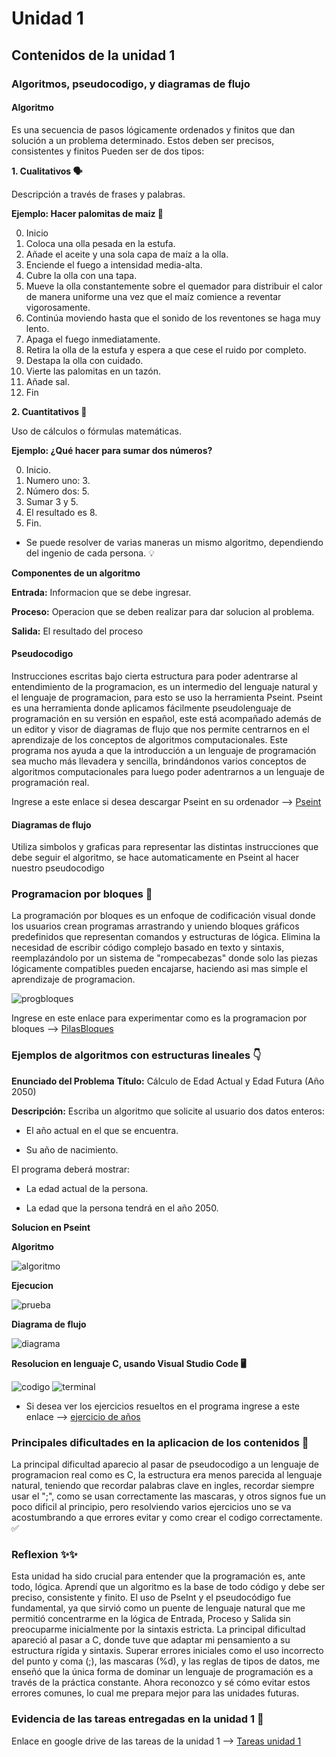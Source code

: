# Unidad 1

## Contenidos de la unidad 1

### Algoritmos, pseudocodigo, y diagramas de flujo
#### Algoritmo
Es una secuencia de pasos lógicamente ordenados y finitos que dan solución a un problema determinado. Estos deben ser precisos, consistentes y finitos 
Pueden ser de dos tipos:

**1. Cualitativos 🗣️**

Descripción a través de frases y palabras.

**Ejemplo: Hacer palomitas de maiz 🍿**

0. Inicio
1. Coloca una olla pesada en la estufa.
2. Añade el aceite y una sola capa de maíz a la olla.
3. Enciende el fuego a intensidad media-alta.
4. Cubre la olla con una tapa.
5. Mueve la olla constantemente sobre el quemador para distribuir el calor de manera uniforme una vez que el maíz comience a reventar vigorosamente.
6. Continúa moviendo hasta que el sonido de los reventones se haga muy lento.
7. Apaga el fuego inmediatamente.
8. Retira la olla de la estufa y espera a que cese el ruido por completo.
9. Destapa la olla con cuidado.
10. Vierte las palomitas en un tazón.
11. Añade sal.
12. Fin


**2. Cuantitativos 🔢**

Uso de cálculos o fórmulas matemáticas.

**Ejemplo: ¿Qué hacer para sumar dos números?**

0. Inicio.
1. Numero uno: 3.
2. Número dos: 5.
3. Sumar 3 y 5.
4. El resultado es 8.
5. Fin.

- Se puede resolver de varias maneras un mismo algoritmo, dependiendo del ingenio de cada persona. 💡

**Componentes de un algoritmo**

**Entrada:** Informacion que se debe ingresar.

**Proceso:** Operacion que se deben realizar para dar solucion al problema.

**Salida:** El resultado del proceso

#### Pseudocodigo
Instrucciones escritas bajo cierta estructura para poder adentrarse al entendimiento de la programacion, es un intermedio del lenguaje natural y el lenguaje de programacion, para esto se uso la herramienta Pseint.
Pseint es una herramienta donde aplicamos fácilmente pseudolenguaje de programación en su versión en español, este está acompañado además de un editor y visor de diagramas de flujo que nos permite centrarnos en el aprendizaje de los conceptos de algoritmos computacionales.
Este programa nos ayuda a que la introducción a un lenguaje de programación sea mucho más llevadera y sencilla, brindándonos varios conceptos de algoritmos computacionales para luego poder adentrarnos a un lenguaje de programación real. 

Ingrese a este enlace si desea descargar Pseint en su ordenador --> [Pseint](https://pseint.sourceforge.net/)

#### Diagramas de flujo
Utiliza simbolos y graficas para representar las distintas instrucciones que debe seguir el algoritmo, se hace automaticamente en Pseint al hacer nuestro pseudocodigo

### Programacion por bloques 🧩
La programación por bloques es un enfoque de codificación visual donde los usuarios crean programas arrastrando y uniendo bloques gráficos predefinidos que representan comandos y estructuras de lógica. Elimina la necesidad de escribir código complejo basado en texto y sintaxis, reemplazándolo por un sistema de "rompecabezas" donde solo las piezas lógicamente compatibles pueden encajarse, haciendo asi mas simple el aprendizaje de programacion.

![progbloques](https://github.com/user-attachments/assets/3285c91e-f7ed-43e2-b1a5-f7f0110e665d)

Ingrese en este enlace para experimentar como es la programacion por bloques --> [PilasBloques](https://pilasbloques.program.ar/online/)

### Ejemplos de algoritmos con estructuras lineales 👇
**Enunciado del Problema**
**Título:** Cálculo de Edad Actual y Edad Futura (Año 2050)

**Descripción:** Escriba un algoritmo que solicite al usuario dos datos enteros:

- El año actual en el que se encuentra.

- Su año de nacimiento.

El programa deberá mostrar:

- La edad actual de la persona.

- La edad que la persona tendrá en el año 2050.

**Solucion en Pseint**

**Algoritmo**

![algoritmo](https://github.com/user-attachments/assets/dfdd9347-d2fd-4fba-9ad0-f5597bb93dc4)

**Ejecucion**

![prueba](https://github.com/user-attachments/assets/3eb15835-8928-42d7-bba0-26f9e04402f1)

**Diagrama de flujo**

![diagrama](https://github.com/user-attachments/assets/2000c269-8c40-44ac-ba37-b71d4ca8fbe8)

**Resolucion en lenguaje C, usando Visual Studio Code 🖥️**

![codigo](https://github.com/user-attachments/assets/39339cfd-7514-4569-a527-f0051cb74f15)
![terminal](https://github.com/user-attachments/assets/3d7fc332-538a-4954-b26f-85220493ecc8)

- Si desea ver los ejercicios resueltos en el programa ingrese a este enlace --> [ejercicio de años](https://drive.google.com/drive/folders/1U6hXxmJI3jbLH-En-mNHTkmuQkX8duka?usp=sharing)

### Principales dificultades en la aplicacion de los contenidos 🚧
La principal dificultad aparecio al pasar de pseudocodigo a un lenguaje de programacion real como es C, la estructura era menos parecida al lenguaje natural, teniendo que recordar palabras clave en ingles, recordar siempre usar el ";", como se usan correctamente las mascaras, y otros signos fue un poco dificil al principio, pero resolviendo varios ejercicios uno se va acostumbrando a que errores evitar y como crear el codigo correctamente. ✅

### Reflexion ✨✨
Esta unidad ha sido crucial para entender que la programación es, ante todo, lógica. Aprendí que un algoritmo es la base de todo código y debe ser preciso, consistente y finito. El uso de PseInt y el pseudocódigo fue fundamental, ya que sirvió como un puente de lenguaje natural que me permitió concentrarme en la lógica de Entrada, Proceso y Salida sin preocuparme inicialmente por la sintaxis estricta. La principal dificultad apareció al pasar a C, donde tuve que adaptar mi pensamiento a su estructura rígida y sintaxis. Superar errores iniciales como el uso incorrecto del punto y coma (;), las mascaras (%d), y las reglas de tipos de datos, me enseñó que la única forma de dominar un lenguaje de programación es a través de la práctica constante. Ahora reconozco y sé cómo evitar estos errores comunes, lo cual me prepara mejor para las unidades futuras.

### Evidencia de las tareas entregadas en la unidad 1 📂

Enlace en google drive de las tareas de la unidad 1 --> [Tareas unidad 1](https://drive.google.com/drive/folders/1-_LpqLXI3DvtouSTW_lGGA3PeHprJ-w0?usp=sharing) 
